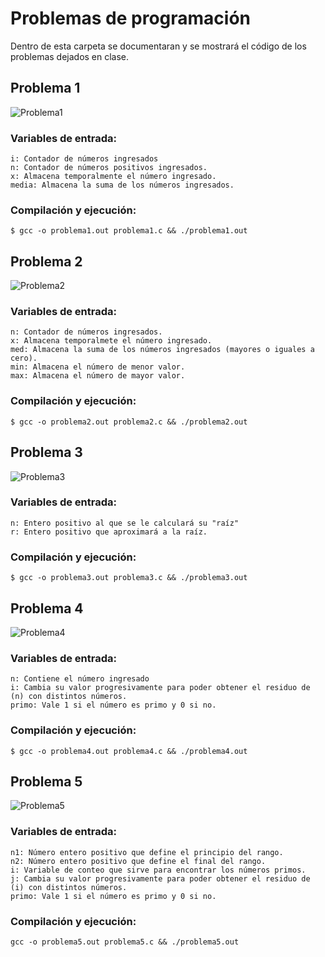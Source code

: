 # Problemas de programación
Dentro de esta carpeta se documentaran y se mostrará el código de los problemas dejados en clase.

## Problema 1
![Problema1](/2022LabSimu201907400/Problemas_Programacion/Imagenes/P1.png)
### Variables de entrada:
    i: Contador de números ingresados
    n: Contador de números positivos ingresados.
    x: Almacena temporalmente el número ingresado.
    media: Almacena la suma de los números ingresados.
### Compilación y ejecución:
    $ gcc -o problema1.out problema1.c && ./problema1.out

## Problema 2
![Problema2](/2022LabSimu201907400/Problemas_Programacion/Imagenes/P2.png)
### Variables de entrada:
    n: Contador de números ingresados.
    x: Almacena temporalmete el número ingresado.
    med: Almacena la suma de los números ingresados (mayores o iguales a cero).
    min: Almacena el número de menor valor.
    max: Almacena el número de mayor valor.
### Compilación y ejecución:
    $ gcc -o problema2.out problema2.c && ./problema2.out

## Problema 3
![Problema3](/2022LabSimu201907400/Problemas_Programacion/Imagenes/P3.png)
### Variables de entrada:
    n: Entero positivo al que se le calculará su "raíz"
    r: Entero positivo que aproximará a la raíz.
### Compilación y ejecución:
    $ gcc -o problema3.out problema3.c && ./problema3.out

## Problema 4
![Problema4](/2022LabSimu201907400/Problemas_Programacion/Imagenes/P4.png)
### Variables de entrada:
    n: Contiene el número ingresado
    i: Cambia su valor progresivamente para poder obtener el residuo de (n) con distintos números.
    primo: Vale 1 si el número es primo y 0 si no.
### Compilación y ejecución:
    $ gcc -o problema4.out problema4.c && ./problema4.out

## Problema 5
![Problema5](/2022LabSimu201907400/Problemas_Programacion/Imagenes/P5.png)
### Variables de entrada:
    n1: Número entero positivo que define el principio del rango.
    n2: Número entero positivo que define el final del rango.
    i: Variable de conteo que sirve para encontrar los números primos.
    j: Cambia su valor progresivamente para poder obtener el residuo de (i) con distintos números.
    primo: Vale 1 si el número es primo y 0 si no.
### Compilación y ejecución:
    gcc -o problema5.out problema5.c && ./problema5.out
